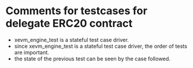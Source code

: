 # Comments for testcases for delegate ERC20 contract

- xevm_engine_test is a stateful test case driver.
- since xevm_engine_test is a stateful test case driver, the order of tests are important.
- the state of the previous test can be seen by the case followed.
